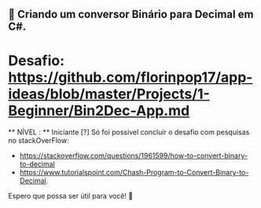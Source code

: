 ## :ledger: Criando um conversor Binário para Decimal em C#.
# Desafio: https://github.com/florinpop17/app-ideas/blob/master/Projects/1-Beginner/Bin2Dec-App.md 

** NÍVEL : ** Iniciante [?] 
Só foi possivel concluir o desafio com pesquisas no stackOverFlow:
- https://stackoverflow.com/questions/1961599/how-to-convert-binary-to-decimal
- https://www.tutorialspoint.com/Chash-Program-to-Convert-Binary-to-Decimal.

Espero que possa ser útil para você! :muscle: 

 
